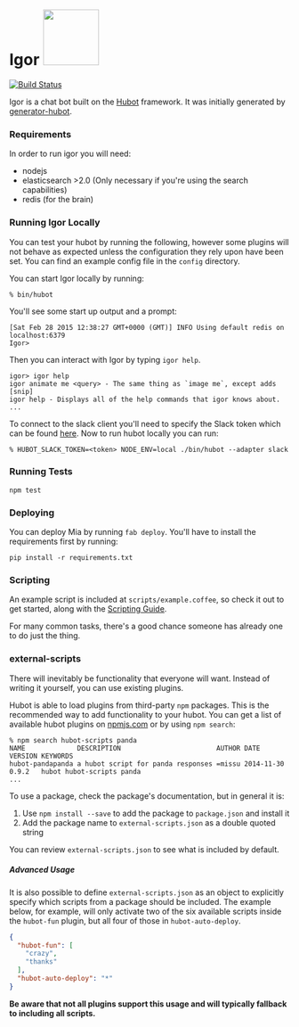 # Igor <img src="http://i.imgur.com/GDEhZbY.png" width="100"/>

[![Build Status](https://travis-ci.org/dimagi/igor.svg?branch=master)](https://travis-ci.org/dimagi/igor)

Igor is a chat bot built on the [Hubot][hubot] framework. It was
initially generated by [generator-hubot][generator-hubot].


[hubot]: http://hubot.github.com
[generator-hubot]: https://github.com/github/generator-hubot

### Requirements

In order to run igor you will need:

- nodejs
- elasticsearch >2.0 (Only necessary if you're using the search capabilities)
- redis (for the brain)

### Running Igor Locally

You can test your hubot by running the following, however some plugins will not
behave as expected unless the configuration they rely
upon have been set. You can find an example config file in the `config` directory.

You can start Igor locally by running:

    % bin/hubot

You'll see some start up output and a prompt:

    [Sat Feb 28 2015 12:38:27 GMT+0000 (GMT)] INFO Using default redis on localhost:6379
    Igor>

Then you can interact with Igor by typing `igor help`.

    igor> igor help
    igor animate me <query> - The same thing as `image me`, except adds [snip]
    igor help - Displays all of the help commands that igor knows about.
    ...

To connect to the slack client you'll need to specify the Slack token which can be found [here](https://dimagi.slack.com/services/B0CDDUNAH). Now to run hubot locally you can run:

    % HUBOT_SLACK_TOKEN=<token> NODE_ENV=local ./bin/hubot --adapter slack

### Running Tests

```
npm test
```

### Deploying

You can deploy Mia by running `fab deploy`. You'll have to install the requirements first by running:

```
pip install -r requirements.txt
```

### Scripting

An example script is included at `scripts/example.coffee`, so check it out to
get started, along with the [Scripting Guide](scripting-docs).

For many common tasks, there's a good chance someone has already one to do just
the thing.

[scripting-docs]: https://github.com/github/hubot/blob/master/docs/scripting.md

### external-scripts

There will inevitably be functionality that everyone will want. Instead of
writing it yourself, you can use existing plugins.

Hubot is able to load plugins from third-party `npm` packages. This is the
recommended way to add functionality to your hubot. You can get a list of
available hubot plugins on [npmjs.com](npmjs) or by using `npm search`:

    % npm search hubot-scripts panda
    NAME             DESCRIPTION                        AUTHOR DATE       VERSION KEYWORDS
    hubot-pandapanda a hubot script for panda responses =missu 2014-11-30 0.9.2   hubot hubot-scripts panda
    ...


To use a package, check the package's documentation, but in general it is:

1. Use `npm install --save` to add the package to `package.json` and install it
2. Add the package name to `external-scripts.json` as a double quoted string

You can review `external-scripts.json` to see what is included by default.

##### Advanced Usage

It is also possible to define `external-scripts.json` as an object to
explicitly specify which scripts from a package should be included. The example
below, for example, will only activate two of the six available scripts inside
the `hubot-fun` plugin, but all four of those in `hubot-auto-deploy`.

```json
{
  "hubot-fun": [
    "crazy",
    "thanks"
  ],
  "hubot-auto-deploy": "*"
}
```

**Be aware that not all plugins support this usage and will typically fallback
to including all scripts.**

[npmjs]: https://www.npmjs.com
